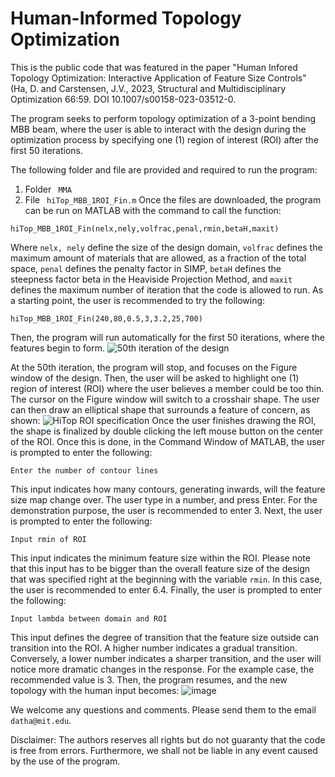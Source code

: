 # Human-Informed Topology Optimization 
This is the public code that was featured in the paper "Human Infored Topology Optimization: Interactive Application of Feature Size Controls" (Ha, D. and Carstensen, J.V., 2023, Structural and Multidisciplinary Optimization 66:59. DOI 10.1007/s00158-023-03512-0.

The program seeks to perform topology optimization of a 3-point bending MBB beam, where the user is able to interact with the design during the optimization process by specifying one (1) region of interest (ROI) after the first 50 iterations.

The following folder and file are provided and required to run the program:
1. Folder ``` MMA```
2. File ``` hiTop_MBB_1ROI_Fin.m```
Once the files are downloaded, the program can be run on MATLAB with the command to call the function:
```
hiTop_MBB_1ROI_Fin(nelx,nely,volfrac,penal,rmin,betaH,maxit)
```
Where ```nelx, nely``` define the size of the design domain, ```volfrac``` defines the maximum amount of materials that are allowed, as a fraction of the total space, ```penal``` defines the penalty factor in SIMP, ```betaH``` defines the steepness factor beta in the Heaviside Projection Method, and  ```maxit``` defines the maximum number of iteration that the code is allowed to run.
As a starting point, the user is recommended to try the following:
```
hiTop_MBB_1ROI_Fin(240,80,0.5,3,3.2,25,700)
```
Then, the program will run automatically for the first 50 iterations, where the features begin to form. 
![50th iteration of the design](https://i.imgur.com/woUrmqN.png)

At the 50th iteration, the program will stop, and focuses on the Figure window of the design. Then, the user will be asked to highlight one (1) region of interest (ROI) where the user believes a member could be too thin. The cursor on the Figure window will switch to a crosshair shape. The user can then draw an elliptical shape that surrounds a feature of concern, as shown:
![HiTop ROI specification](https://user-images.githubusercontent.com/112650617/218153118-6cc9ddf5-de6c-484e-b90f-184c038d3140.png)
Once the user finishes drawing the ROI, the shape is finalized by double clicking the left mouse button on the center of the ROI. Once this is done, in the Command Window of MATLAB, the user is prompted to enter the following: 
```
Enter the number of contour lines
```
This input indicates how many contours, generating inwards, will the feature size map change over. The user type in a number, and press Enter. For the demonstration purpose, the user is recommended to enter 3.
Next, the user is prompted to enter the following:
```
Input rmin of ROI
```
This input indicates the minimum feature size within the ROI. Please note that this input has to be bigger than the overall feature size of the design that was specified right at the beginning with the variable ```rmin```. In this case, the user is recommended to enter 6.4.
Finally, the user is prompted to enter the following:
```
Input lambda between domain and ROI
```
This input defines the degree of transition that the feature size outside can transition into the ROI. A higher number indicates a gradual transition. Conversely, a lower number indicates a sharper transition, and the user will notice more dramatic changes in the response. For the example case, the recommended value is 3.
Then, the program resumes, and the new topology with the human input becomes:
![image](https://user-images.githubusercontent.com/112650617/218154272-e702fb65-e398-45f1-8c73-f66170545e88.png)

We welcome any questions and comments. Please send them to the email ```datha@mit.edu```.

Disclaimer: The authors reserves all rights but do not guaranty that the code is free from errors. Furthermore, we shall not be liable in any event caused by the use of the program. 
